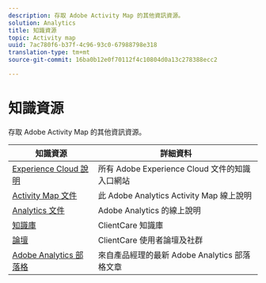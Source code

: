```yaml
---
description: 存取 Adobe Activity Map 的其他資訊資源。
solution: Analytics
title: 知識資源
topic: Activity map
uuid: 7ac780f6-b37f-4c96-93c0-67988798e318
translation-type: tm+mt
source-git-commit: 16ba0b12e0f70112f4c10804d0a13c278388ecc2

---
```



# 知識資源

存取 Adobe Activity Map 的其他資訊資源。

| 知識資源 | 詳細資料 |
|---|---|
| [Experience Cloud 說明](https://helpx.adobe.com/support/experience-cloud.html) | 所有 Adobe Experience Cloud 文件的知識入口網站 |
| [Activity Map 文件](/help/analyze/activity-map/activity-map.md) | 此 Adobe Analytics Activity Map 線上說明 |
| [Analytics 文件](/help/landing/home.md) | Adobe Analytics 的線上說明 |
| [知識庫](https://helpx.adobe.com/support/analytics.html) | ClientCare 知識庫 |
| [論壇](https://forums.adobe.com/community/experience-cloud/analytics-cloud/analytics) | ClientCare 使用者論壇及社群 |
| [Adobe Analytics 部落格](https://blogs.adobe.com/digitalmarketing/analytics/) | 來自產品經理的最新 Adobe Analytics 部落格文章 |
